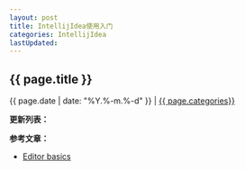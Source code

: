 ```yaml
---
layout: post
title: IntellijIdea使用入门
categories: IntellijIdea
lastUpdated:
---
```


## {{ page.title }}

{{ page.date | date: "%Y.%-m.%-d" }} | <a href="/archive#{{ page.categories }}">{{ page.categories}}</a>



**更新列表：**



**参考文章：**

* [Editor basics][1]

[1]: https://www.jetbrains.com/help/idea/using-code-editor.html